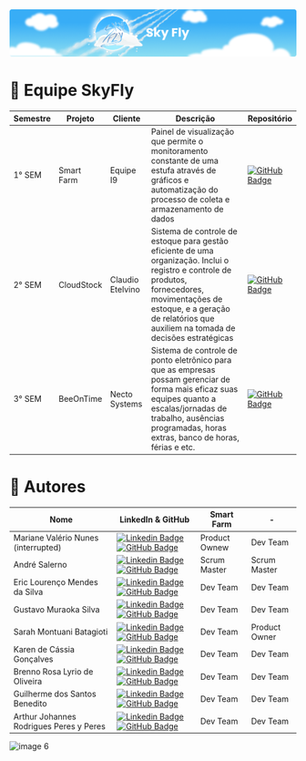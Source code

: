 <img src="BannerSkyFly.png" style="margin-left: auto; margin-right: auto;">

# 🚀 Equipe SkyFly

|Semestre |   Projeto  | Cliente | Descrição |  Repositório  |
|---------|------------|---------|-----------| ------------- | 
| 1° SEM  | Smart Farm | Equipe I9 | Painel de visualização que permite o monitoramento constante de uma estufa através de gráficos e automatização do processo de coleta e armazenamento de dados |  [![GitHub Badge](https://img.shields.io/badge/GitHub-111217?style=flat-square&logo=github&logoColor=white)](https://github.com/SkyFlyTeam/smart_farm)|
| 2° SEM  | CloudStock | Claudio Etelvino  | Sistema de controle de estoque para gestão eficiente de uma organização. Inclui o registro e controle de produtos, fornecedores, movimentações de estoque, e a geração de relatórios que auxiliem na tomada de decisões estratégicas | [![GitHub Badge](https://img.shields.io/badge/GitHub-111217?style=flat-square&logo=github&logoColor=white)](https://github.com/SkyFlyTeam/cloudStock)|
| 3° SEM  | BeeOnTime | Necto Systems  | Sistema de controle de ponto eletrônico para que as empresas possam gerenciar de forma mais eficaz suas equipes quanto a escalas/jornadas de trabalho, ausências programadas, horas extras, banco de horas, férias e etc. | [![GitHub Badge](https://img.shields.io/badge/GitHub-111217?style=flat-square&logo=github&logoColor=white)](https://github.com/SkyFlyTeam/3S-teste.git)||

# 👥 Autores


| Nome                                     |                                                                                                                                                        LinkedIn & GitHub                                                                                                                                                 |   Smart Farm  | -   |
| ---------------------------------------- | ------------------------------------------------------------------------------------------------------------------------------------------------------------------------------------------------------------------------------------------------------------------------------------------------------------------------ | ------------- | ------------- |
| Mariane Valério Nunes (interrupted)                    |  [![Linkedin Badge](https://img.shields.io/badge/Linkedin-blue?style=flat-square&logo=Linkedin&logoColor=white)]() [![GitHub Badge](https://img.shields.io/badge/GitHub-111217?style=flat-square&logo=github&logoColor=white)](https://github.com/Marianne10)                                                            | Product Ownew | Dev Team      |
| André Salerno                            |  [![Linkedin Badge](https://img.shields.io/badge/Linkedin-blue?style=flat-square&logo=Linkedin&logoColor=white)](https://www.linkedin.com/in/andresalerno/) [![GitHub Badge](https://img.shields.io/badge/GitHub-111217?style=flat-square&logo=github&logoColor=white)](https://github.com/andresalerno)                 | Scrum Master  | Scrum Master  |
| Eric Lourenço Mendes da Silva            |  [![Linkedin Badge](https://img.shields.io/badge/Linkedin-blue?style=flat-square&logo=Linkedin&logoColor=white)]() [![GitHub Badge](https://img.shields.io/badge/GitHub-111217?style=flat-square&logo=github&logoColor=white)](https://github.com/ericloumendes)                                                         | Dev Team      | Dev Team      |
| Gustavo Muraoka Silva                    |  [![Linkedin Badge](https://img.shields.io/badge/Linkedin-blue?style=flat-square&logo=Linkedin&logoColor=white)](https://www.linkedin.com/in/gustavo-muraoka-4256721ba/) [![GitHub Badge](https://img.shields.io/badge/GitHub-111217?style=flat-square&logo=github&logoColor=white)](https://github.com/gustavomuraoka)  | Dev Team      | Dev Team      |
| Sarah Montuani Batagioti                 |  [![Linkedin Badge](https://img.shields.io/badge/Linkedin-blue?style=flat-square&logo=Linkedin&logoColor=white)](https://www.linkedin.com/in/sarahbatagioti/) [![GitHub Badge](https://img.shields.io/badge/GitHub-111217?style=flat-square&logo=github&logoColor=white)](https://github.com/SarahBatagioti)             | Dev Team      | Product Owner      |
| Karen de Cássia Gonçalves                |  [![Linkedin Badge](https://img.shields.io/badge/Linkedin-blue?style=flat-square&logo=Linkedin&logoColor=white)](https://www.linkedin.com/in/karen-cgonçalves) [![GitHub Badge](https://img.shields.io/badge/GitHub-111217?style=flat-square&logo=github&logoColor=white)](https://github.com/karengoncalves8)           | Dev Team      | Dev Team      |
| Brenno Rosa Lyrio de Oliveira            |  [![Linkedin Badge](https://img.shields.io/badge/Linkedin-blue?style=flat-square&logo=Linkedin&logoColor=white)](https://www.linkedin.com/in/brennolyrio/) [![GitHub Badge](https://img.shields.io/badge/GitHub-111217?style=flat-square&logo=github&logoColor=white)](https://github.com/BrennoLyrio)                   | Dev Team      | Dev Team |
| Guilherme dos Santos Benedito            |  [![Linkedin Badge](https://img.shields.io/badge/Linkedin-blue?style=flat-square&logo=Linkedin&logoColor=white)](https://www.linkedin.com/in/guilherme-benedito/) [![GitHub Badge](https://img.shields.io/badge/GitHub-111217?style=flat-square&logo=github&logoColor=white)](https://github.com/gui-benedito)           | Dev Team      | Dev Team      |
| Arthur Johannes Rodrigues Peres y Peres  |  [![Linkedin Badge](https://img.shields.io/badge/Linkedin-blue?style=flat-square&logo=Linkedin&logoColor=white)](https://www.linkedin.com/in/ajperes/) [![GitHub Badge](https://img.shields.io/badge/GitHub-111217?style=flat-square&logo=github&logoColor=white)](https://github.com/ajperes)                           | Dev Team      | Dev Team      |

![image 6](https://github.com/andresalerno/projeto_api/assets/105525498/a7ca2b45-b638-4ae3-a1aa-d4b533acc6ab)
